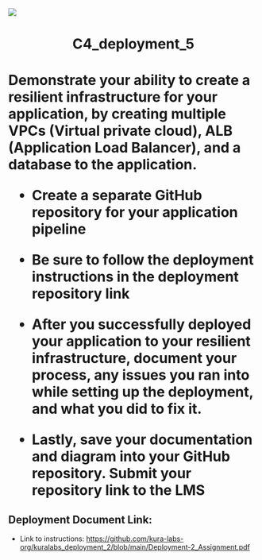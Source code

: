 <img src="https://github.com/kura-labs-org/kuralabs_deployment_1/blob/main/Kuralogo.png">
<h1 align="center">C4_deployment_5<h1> 

Demonstrate your ability to create a resilient infrastructure for your application, by creating multiple VPCs (Virtual private cloud), ALB (Application Load Balancer), and a database to the application.

- Create a separate GitHub repository for your application pipeline

- Be sure to follow the deployment instructions in the deployment repository link  

- After you successfully deployed your application to your resilient infrastructure, document your process, any issues you ran into while setting up the deployment, and what you did to fix it.    

- Lastly, save your documentation and diagram into your  GitHub repository. Submit your repository link to the LMS  



## Deployment Document Link:
-  Link to instructions: https://github.com/kura-labs-org/kuralabs_deployment_2/blob/main/Deployment-2_Assignment.pdf
